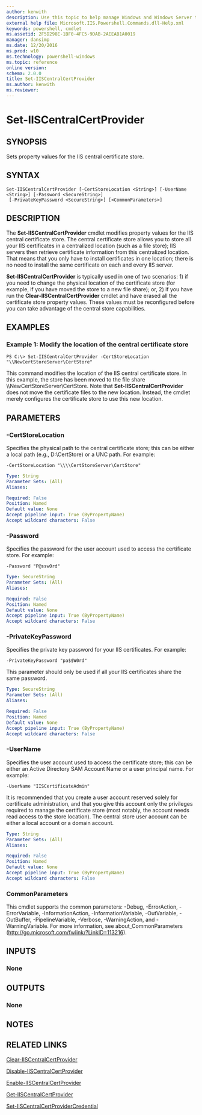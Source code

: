 ```yaml
---
author: kenwith
description: Use this topic to help manage Windows and Windows Server technologies with Windows PowerShell.
external help file: Microsoft.IIS.Powershell.Commands.dll-Help.xml
keywords: powershell, cmdlet
ms.assetid: 2F5D298E-1BF0-4FC5-9DAB-2AEEAB1A0019
manager: dansimp
ms.date: 12/20/2016
ms.prod: w10
ms.technology: powershell-windows
ms.topic: reference
online version: 
schema: 2.0.0
title: Set-IISCentralCertProvider
ms.author: kenwith
ms.reviewer:
---
```


# Set-IISCentralCertProvider

## SYNOPSIS
Sets property values for the IIS central certificate store.

## SYNTAX

```
Set-IISCentralCertProvider [-CertStoreLocation <String>] [-UserName <String>] [-Password <SecureString>]
 [-PrivateKeyPassword <SecureString>] [<CommonParameters>]
```

## DESCRIPTION
The **Set-IISCentralCertProvider** cmdlet modifies property values for the IIS central certificate store.
The central certificate store allows you to store all your IIS certificates in a centralized location (such as a file store); IIS servers then retrieve certificate information from this centralized location.
That means that you only have to install certificates in one location; there is no need to install the same certificate on each and every IIS server.

**Set-IISCentralCertProvider** is typically used in one of two scenarios: 1) if you need to change the physical location of the certificate store (for example, if you have moved the store to a new file share); or, 2) if you have run the **Clear-IISCentralCertProvider** cmdlet and have erased all the certificate store property values.
These values must be reconfigured before you can take advantage of the central store capabilities.

## EXAMPLES

### Example 1: Modify the location of the central certificate store
```
PS C:\> Set-IISCentralCertProvider -CertStoreLocation "\\NewCertStoreServer\CertStore"
```

This command modifies the location of the IIS central certificate store.
In this example, the store has been moved to the file share \\\\NewCertStoreServer\CertStore.
Note that **Set-IISCentralCertProvider** does not move the certificate files to the new location.
Instead, the cmdlet merely configures the certificate store to use this new location.

## PARAMETERS

### -CertStoreLocation
Specifies the physical path to the central certificate store; this can be either a local path (e.g., D:\CertStore) or a UNC path.
For example:

`-CertStoreLocation "\\\\CertStoreServer\CertStore"`

```yaml
Type: String
Parameter Sets: (All)
Aliases: 

Required: False
Position: Named
Default value: None
Accept pipeline input: True (ByPropertyName)
Accept wildcard characters: False
```

### -Password
Specifies the password for the user account used to access the certificate store.
For example:

`-Password "P@ssw0rd"`

```yaml
Type: SecureString
Parameter Sets: (All)
Aliases: 

Required: False
Position: Named
Default value: None
Accept pipeline input: True (ByPropertyName)
Accept wildcard characters: False
```

### -PrivateKeyPassword
Specifies the private key password for your IIS certificates.
For example:

`-PrivateKeyPassword "pa$$W0rd"`

This parameter should only be used if all your IIS certificates share the same password.

```yaml
Type: SecureString
Parameter Sets: (All)
Aliases: 

Required: False
Position: Named
Default value: None
Accept pipeline input: True (ByPropertyName)
Accept wildcard characters: False
```

### -UserName
Specifies the user account used to access the certificate store; this can be either an Active Directory SAM Account Name or a user principal name.
For example:

`-UserName "IISCertificateAdmin"`

It is recommended that you create a user account reserved solely for certificate administration, and that you give this account only the privileges required to manage the certificate store (most notably, the account needs read access to the store location).
The central store user account can be either a local account or a domain account.

```yaml
Type: String
Parameter Sets: (All)
Aliases: 

Required: False
Position: Named
Default value: None
Accept pipeline input: True (ByPropertyName)
Accept wildcard characters: False
```

### CommonParameters
This cmdlet supports the common parameters: -Debug, -ErrorAction, -ErrorVariable, -InformationAction, -InformationVariable, -OutVariable, -OutBuffer, -PipelineVariable, -Verbose, -WarningAction, and -WarningVariable. For more information, see about_CommonParameters (http://go.microsoft.com/fwlink/?LinkID=113216).

## INPUTS

### None

## OUTPUTS

### None

## NOTES

## RELATED LINKS

[Clear-IISCentralCertProvider](./Clear-IISCentralCertProvider.md)

[Disable-IISCentralCertProvider](./Disable-IISCentralCertProvider.md)

[Enable-IISCentralCertProvider](./Enable-IISCentralCertProvider.md)

[Get-IISCentralCertProvider](./Get-IISCentralCertProvider.md)

[Set-IISCentralCertProviderCredential](./Set-IISCentralCertProviderCredential.md)

